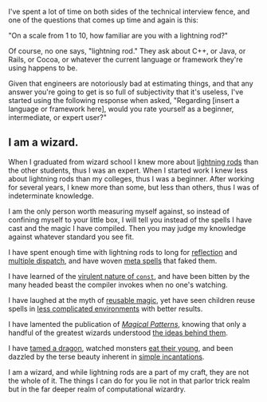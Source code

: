 <!--
title: Never ask a wizard if he can use a lightning rod
date: 10 September 2010
slug: wizard-lighting-rods
-->

I've spent a lot of time on both sides of the technical interview fence, and one
of the questions that comes up time and again is this:

"On a scale from 1 to 10, how familiar are you with a lightning rod?"

Of course, no one says, "lightning rod." They ask about C++, or Java, or Rails,
or Cocoa, or whatever the current language or framework they're using happens to
be.

Given that engineers are notoriously bad at estimating things, and that any
answer you're going to get is so full of subjectivity that it's useless, I've
started using the following response when asked, "Regarding [insert a language
or framework here], would you rate yourself as a beginner, intermediate, or
expert user?"

## I am a wizard. ##

When I graduated from wizard school I knew more about [lightning rods][] than
the other students, thus I was an expert. When I started work I knew less about
lightning rods than my colleges, thus I was a beginner. After working for
several years, I knew more than some, but less than others, thus I was of
indeterminate knowledge.

I am the only person worth measuring myself against, so instead of confining
myself to your little box, I will tell you instead of the spells I have cast and
the magic I have compiled. Then you may judge my knowledge against whatever
standard you see fit.

I have spent enough time with lightning rods to long for [reflection][] and
[multiple dispatch][], and have woven [meta spells][] that faked them.

I have learned of the [virulent nature of `const`][const], and have been bitten
by the many headed beast the compiler invokes when no one's watching.

I have laughed at the myth of [reusable magic][], yet have seen children reuse
spells in [less complicated environments][scratch] with better results.

I have lamented the publication of [*Magical Patterns*][gof], knowing that only
a handful of the greatest wizards understood [the ideas behind them][pl].

I have [tamed a dragon][], watched monsters [eat their young][], and been
dazzled by the terse beauty inherent in [simple incantations][].

I am a wizard, and while lightning rods are a part of my craft, they are not the
whole of it. The things I can do for you lie not in that parlor trick realm but
in the far deeper realm of computational wizardry.

[lightning rods]: http://www.parashift.com/c++-faq-lite/ "C++ FAQ"
[reflection]: http://en.wikipedia.org/wiki/Reflection_(computer_science) "Wikipedia: Reflection (computer science)"
[multiple dispatch]: http://en.wikipedia.org/wiki/Multiple_dispatch "Wikipedia: Multiple dispatch"
[meta spells]: http://en.wikipedia.org/wiki/Template_metaprogramming "Wikipedia: Template metaprogramming"
[const]: http://www.parashift.com/c++-faq-lite/const-correctness.html "C++ FAQ: Const correctness"
[reusable magic]: http://en.wikipedia.org/wiki/Not_Invented_Here "Wikipedia: Not Invented Here"
[scratch]: http://scratch.mit.edu/ "Scratch: imagine, program, share"
[gof]: http://amazon.com/Design-Patterns-Elements-Reusable-Object-Oriented/dp/0201633612/ 'Amazon.com: "Design Patterns: Elements of Reusable Object Oriented Software" by the Gang of Four'
[pl]: http://amazon.com/Pattern-Language-Buildings-Construction-Environmental/dp/0195019199/ 'Amazon.com: "A Pattern Language: Towns, Buildings, Construction" by Christopher Alexander'
[tamed a dragon]: http://amazon.com/Compilers-Principles-Techniques-Tools-2nd/dp/0321486811/ 'Amazon.com: "Compilers: Principles, Techniques, and Tools" by Aho, Lam, Sethi, and Ullman'
[eat their young]: http://queue.acm.org/detail.cfm?id=1039523 "A Conversation with Alan Kay - ACM Queue"
[simple incantations]: http://thinking-forth.sourceforge.net/ '"Thinking Forth" by Leo Brodie'
